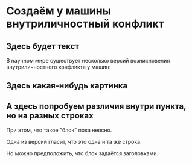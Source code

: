 # Создаём у машины внутриличностный конфликт
## Здесь будет текст
В научном мире существует несколько версий возникновения внутриличностного конфликта у машин:
## Здесь какая-нибудь картинка

## А здесь попробуем различия внутри пункта, но на разных строках
При этом, что такое "блок" пока неясно.

Одна из версий гласит, что это одна и та же строка.

Но можно предположить, что блок задаётся заголовками.